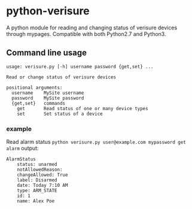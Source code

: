# python-verisure
A python module for reading and changing status of verisure devices through mypages. Compatible with both Python2.7 and Python3.


## Command line usage

```
usage: verisure.py [-h] username password {get,set} ...

Read or change status of verisure devices

positional arguments:
  username    MySite username
  password    MySite password
  {get,set}   commands
    get       Read status of one or many device types
    set       Set status of a device
```
### example
Read alarm status
``` python verisure.py user@example.com mypassword get alarm ```
output:
```
AlarmStatus
	status: unarmed
	notAllowedReason: 
	changeAllowed: True
	label: Disarmed
	date: Today 7:10 AM
	type: ARM_STATE
	id: 1
	name: Alex Poe
```
